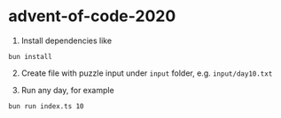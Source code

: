 # advent-of-code-2020

1. Install dependencies like

```
bun install
```

2. Create file with puzzle input under `input` folder, e.g. `input/day10.txt`

3. Run any day, for example

```
bun run index.ts 10
```

